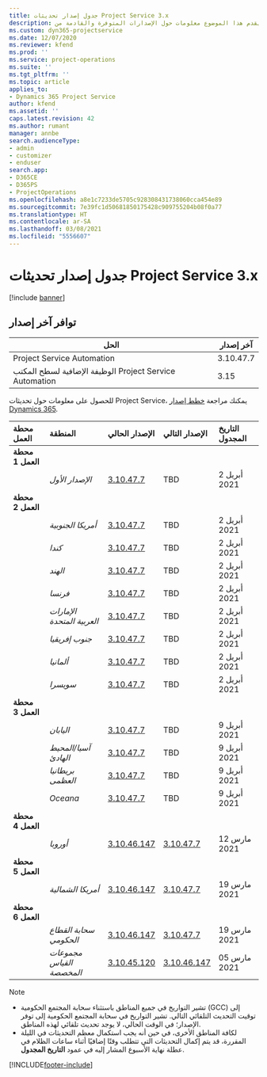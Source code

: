 ```yaml
---
title: جدول إصدار تحديثات Project Service 3.x
description: يقدم هذا الموضوع معلومات حول الإصدارات المتوفرة والقادمة من Dynamics 365 Project Service Automation.
ms.custom: dyn365-projectservice
ms.date: 12/07/2020
ms.reviewer: kfend
ms.prod: ''
ms.service: project-operations
ms.suite: ''
ms.tgt_pltfrm: ''
ms.topic: article
applies_to:
- Dynamics 365 Project Service
author: kfend
ms.assetid: ''
caps.latest.revision: 42
ms.author: rumant
manager: annbe
search.audienceType:
- admin
- customizer
- enduser
search.app:
- D365CE
- D365PS
- ProjectOperations
ms.openlocfilehash: a8e1c7233de5705c928308431738060cca454e89
ms.sourcegitcommit: 7e39fc1d50681850175428c909755204b08f0a77
ms.translationtype: HT
ms.contentlocale: ar-SA
ms.lasthandoff: 03/08/2021
ms.locfileid: "5556607"
---
```

# <a name="update-release-schedule-for-project-service-3x"></a>جدول إصدار تحديثات Project Service 3.x

[!include [banner](../includes/psa-now-project-operations.md)]

## <a name="latest-version-availability"></a>توافر آخر إصدار

| الحل  | آخر إصدار |
|-------|----|
| Project Service Automation    | 3.10.47.7  |
| الوظيفة الإضافية لسطح المكتب Project Service Automation                | 3.15           |

للحصول على معلومات حول تحديثات Project Service، يمكنك مراجعة [خطط إصدار Dynamics 365](https://docs.microsoft.com/dynamics365/release-plans/). 

| محطة العمل  | المنطقة | الإصدار الحالي | الإصدار التالي |  التاريخ المجدول
| :---   | :---   | :---   | :---   |:---   |         
|<strong>محطة العمل 1</strong> | |  |  | |
| | <i>الإصدار الأول</i> | [3.10.47.7](whats-new-ur-29.md) | TBD | 2 أبريل 2021
|<strong>محطة العمل 2</strong> | |  |  | |
| | <i>أمريكا الجنوبية</i> | [3.10.47.7](whats-new-ur-29.md) | TBD | 2 أبريل 2021
| | <i>كندا</i> | [3.10.47.7](whats-new-ur-29.md) | TBD | 2 أبريل 2021
| | <i>الهند</i> | [3.10.47.7](whats-new-ur-29.md) | TBD | 2 أبريل 2021
| | <i>فرنسا</i> | [3.10.47.7](whats-new-ur-29.md) | TBD | 2 أبريل 2021
| | <i>الإمارات العربية المتحدة</i> | [3.10.47.7](whats-new-ur-29.md) | TBD | 2 أبريل 2021
| | <i>جنوب إفريقيا</i> | [3.10.47.7](whats-new-ur-29.md) | TBD | 2 أبريل 2021
| | <i>ألمانيا</i> | [3.10.47.7](whats-new-ur-29.md) | TBD | 2 أبريل 2021
| | <i>سويسرا</i> | [3.10.47.7](whats-new-ur-29.md) | TBD | 2 أبريل 2021
|<strong>محطة العمل 3</strong> | |  |  | |
| | <i>اليابان</i> | [3.10.47.7](whats-new-ur-29.md) | TBD | 9 أبريل 2021
| | <i>آسيا/المحيط الهادئ</i> | [3.10.47.7](whats-new-ur-29.md) | TBD | 9 أبريل 2021
| | <i>بريطانيا العظمى</i> | [3.10.47.7](whats-new-ur-29.md) | TBD | 9 أبريل 2021
| | <i>Oceana</i> | [3.10.47.7](whats-new-ur-29.md) | TBD | 9 أبريل 2021
|<strong>محطة العمل 4</strong> | |  |  | |
| | <i>أوروبا</i> | [3.10.46.147](whats-new-ur-28-6.md) | [3.10.47.7](whats-new-ur-29.md) | 12 مارس 2021
|<strong>محطة العمل 5</strong> | |  |  | |
| | <i>أمريكا الشمالية</i> | [3.10.46.147](whats-new-ur-28-6.md) | [3.10.47.7](whats-new-ur-29.md) | 19 مارس 2021
|<strong>محطة العمل 6</strong> | |  |  | |
| | <i>سحابة القطاع الحكومي</i> | [3.10.46.147](whats-new-ur-28-6.md) | [3.10.47.7](whats-new-ur-29.md) | 19 مارس 2021
| | <i>مجموعات القياس المخصصة</i> | [3.10.45.120](whats-new-ur-27-6.md) | [3.10.46.147](whats-new-ur-28-6.md) | 05 مارس 2021

>[!Note]
> - تشير التواريخ في جميع المناطق باستثناء سحابة المجتمع الحكومية (GCC) إلى توقيت التحديث التلقائي التالي. تشير التواريخ في سحابة المجتمع الحكومية إلى توفر الإصدار؛ في الوقت الحالي، لا يوجد تحديث تلقائي لهذه المناطق.
> - لكافة المناطق الأخرى، في حين أنه يجب استكمال معظم التحديثات في الليلة المقررة، قد يتم إكمال التحديثات التي تتطلب وقتًا إضافيًا أثناء ساعات الظلام في عطلة نهاية الأسبوع المشار إليه في عمود **التاريخ المجدول**.


[!INCLUDE[footer-include](../includes/footer-banner.md)]
